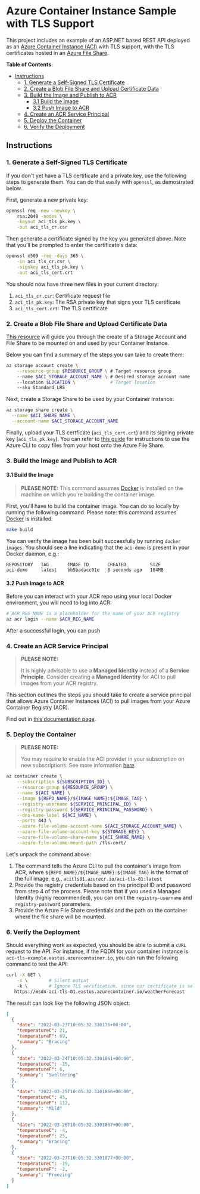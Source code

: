 # Azure Container Instance Sample with TLS Support

This project includes an example of an ASP.NET based REST API
deployed as an [Azure Container Instance (ACI)](https://docs.microsoft.com/en-us/azure/container-instances/)
with TLS support, with the TLS certificates hosted in an
[Azure File Share](https://docs.microsoft.com/en-us/azure/storage/files/storage-how-to-create-file-share?tabs=azure-portal).

**Table of Contents:**

- [Instructions](#instructions)
  - [1. Generate a Self-Signed TLS Certificate](#1-generate-a-self-signed-tls-certificate)
  - [2. Create a Blob File Share and Upload Certificate Data](#2-create-a-blob-file-share-and-upload-certificate-data)
  - [3. Build the Image and Publish to ACR](#3-build-the-image-and-publish-to-acr)
    - [3.1 Build the Image](#31-build-the-image)
    - [3.2 Push Image to ACR](#32-push-image-to-acr)
  - [4. Create an ACR Service Principal](#4-create-an-acr-service-principal)
  - [5. Deploy the Container](#5-deploy-the-container)
  - [6. Verify the Deployment](#6-verify-the-deployment)

## Instructions

### 1. Generate a Self-Signed TLS Certificate

If you don't yet have a TLS certificate and a private key, use the following steps to generate them.
You can do that easily with `openssl`, as demostrated below.

First, generate a new private key:

```bash
openssl req -new -newkey \
    rsa:2048 -nodes \
    -keyout aci_tls_pk.key \
    -out aci_tls_cr.csr
```

Then generate a certificate signed by the key you generated above.  Note
that you'll be prompted to enter the certificate's data:

```bash
openssl x509 -req -days 365 \
    -in aci_tls_cr.csr \
    -signkey aci_tls_pk.key \
    -out aci_tls_cert.crt
```

You should now have three new files in your current directory:

1. `aci_tls_cr.csr`: Certificate request file
1. `aci_tls_pk.key`: The RSA private key that signs your TLS certificate
1. `aci_tls_cert.crt`: The TLS certificate

### 2. Create a Blob File Share and Upload Certificate Data

[This resource](https://docs.microsoft.com/en-us/azure/container-instances/container-instances-volume-azure-files)
will guide you through the create of a Storage Account and File Share to be mounted on and used by your Container Instance.

Below you can find a summary of the steps you can take to create them:

```bash
az storage account create \
    --resource-group $RESOURCE_GROUP \ # Target resource group
    --name $ACI_STORAGE_ACCOUNT_NAME \ # Desired storage account name
    --location $LOCATION \             # Target location  
    --sku Standard_LRS
```

Next, create a Storage Share to be used by your Container Instance:

```bash
az storage share create \
  --name $ACI_SHARE_NAME \
  --account-name $ACI_STORAGE_ACCOUNT_NAME
```

Finally, upload your TLS certficate (`aci_tls_cert.crt`) and its signing private key (`aci_tls_pk.key`).
You can refer to [this guide](https://docs.microsoft.com/en-us/cli/azure/storage/file/copy?view=azure-cli-latest#az-storage-file-copy-start)
for instructions to use the Azure CLI to copy files from your host onto the Azure File Share.

### 3. Build the Image and Publish to ACR

#### 3.1 Build the Image

> **PLEASE NOTE:**
> This command assumes [Docker](https://docs.docker.com/engine/install/) is installed
> on the machine on which you're building the container image.

First, you'll have to build the container image.  You can do so locally by running the following command.
Please note: this command assumes [Docker](https://docs.docker.com/engine/install/) is installed:

```bash
make build
```

You can verify the image has been built successfully by running `docker images`.  You should see
a line indicating that the `aci-demo` is present in your Docker daemon, e.g.:

```
REPOSITORY   TAG       IMAGE ID       CREATED         SIZE
aci-demo     latest    bb5badacc01e   8 seconds ago   104MB
```

#### 3.2 Push Image to ACR

Before you can interact with your ACR repo using your local Docker environment, you will need to
log into ACR:

```bash
# ACR_REG_NAME is a placeholder for the name of your ACR registry
az acr login --name $ACR_REG_NAME
```

After a successful login, you can push

### 4. Create an ACR Service Principal

> **PLEASE NOTE:**
>
> It is highly advisable to use a **Managed Identity** instead of a **Service Principle**.
> Consider creating a **Managed Identity** for ACI to pull images from your ACR registry.
>

This section outlines the steps you should take to create a service principal that
allows Azure Container Instances (ACI) to pull images from your Azure Container Registry (ACR).

Find out in [this documentation page](https://docs.microsoft.com/en-us/azure/container-registry/container-registry-auth-aci).

### 5. Deploy the Container

> **PLEASE NOTE:**
>
> You may require to enable the ACI provider in your subscription on new subscriptions. See more information
> [here](https://docs.microsoft.com/en-us/azure/azure-resource-manager/troubleshooting/error-register-resource-provider).
>

```bash
az container create \
    --subscription ${SUBSCRIPTION_ID} \
    --resource-group ${RESOURCE_GROUP} \
    --name ${ACI_NAME} \
    --image ${REPO_NAME}/${IMAGE_NAME}:${IMAGE_TAG} \
    --registry-username ${SERVICE_PRINCIPAL_ID} \
    --registry-password ${SERVICE_PRINCIPAL_PASSWORD} \
    --dns-name-label ${ACI_NAME} \
    --ports 443 \
    --azure-file-volume-account-name ${ACI_STORAGE_ACCOUNT_NAME} \
    --azure-file-volume-account-key ${STORAGE_KEY} \
    --azure-file-volume-share-name ${ACI_SHARE_NAME} \
    --azure-file-volume-mount-path /tls-cert/
```

Let's unpack the command above:

1. The command tells the Azure CLI to pull the container's image
   from ACR, where `${REPO_NAME}/${IMAGE_NAME}:${IMAGE_TAG}` is the format
   of the full image, e.g., `acitls01.azurecr.io/aci-tls-01:latest`
1. Provide the registry credentials based on the principal ID and password
   from step 4 of the process.  Please note that if you used a Managed Identity
   (highly recommended), you can omit the `registry-username` and `registry-password`
   parameters.
1. Provide the Azure File Share credentials and the path on the container where
   the file share will be mounted.

### 6. Verify the Deployment

Should everything work as expected, you should be able to submit a `cURL` request
to the API. For instance, if the FQDN for your container instance is
`aci-tls-example.eastus.azurecontainer.io`, you can run the following command
to test the API:

```bash
curl -X GET \
    -s \        # Silent output 
    -k \        # Ignore TLS verification, since our certificate is self-signed
   https://msdn-aci-tls-01.eastus.azurecontainer.io/weatherForecast
```

The result can look like the following JSON object:

```json
[
  {
    "date": "2022-03-23T10:05:32.330176+00:00",
    "temperatureC": 21,
    "temperatureF": 69,
    "summary": "Bracing"
  },
  {
    "date": "2022-03-24T10:05:32.3301861+00:00",
    "temperatureC": -15,
    "temperatureF": 6,
    "summary": "Sweltering"
  },
  {
    "date": "2022-03-25T10:05:32.3301866+00:00",
    "temperatureC": 45,
    "temperatureF": 112,
    "summary": "Mild"
  },
  {
    "date": "2022-03-26T10:05:32.3301867+00:00",
    "temperatureC": -4,
    "temperatureF": 25,
    "summary": "Bracing"
  },
  {
    "date": "2022-03-27T10:05:32.3301877+00:00",
    "temperatureC": -19,
    "temperatureF": -2,
    "summary": "Freezing"
  }
]
```
